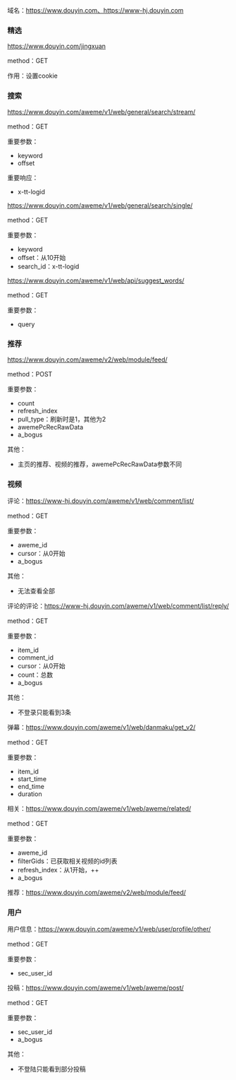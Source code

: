 
域名：https://www.douyin.com、https://www-hj.douyin.com



### 精选

https://www.douyin.com/jingxuan

method：GET

作用：设置cookie



### 搜索

https://www.douyin.com/aweme/v1/web/general/search/stream/

method：GET

重要参数：

-   keyword
-   offset

重要响应：

-   x-tt-logid



https://www.douyin.com/aweme/v1/web/general/search/single/

method：GET

重要参数：

-   keyword
-   offset：从10开始
-   search_id：x-tt-logid



https://www.douyin.com/aweme/v1/web/api/suggest_words/

method：GET

重要参数：

-   query



### 推荐

https://www.douyin.com/aweme/v2/web/module/feed/

method：POST

重要参数：

- count
- refresh_index
- pull_type：刷新时是1，其他为2
- awemePcRecRawData
- a_bogus

其他：

-   主页的推荐、视频的推荐，awemePcRecRawData参数不同



### 视频

评论：https://www-hj.douyin.com/aweme/v1/web/comment/list/

method：GET

重要参数：

-   aweme_id
-   cursor：从0开始
-   a_bogus

其他：

-   无法查看全部



评论的评论：https://www-hj.douyin.com/aweme/v1/web/comment/list/reply/

method：GET

重要参数：

-   item_id
-   comment_id
-   cursor：从0开始
-   count：总数
-   a_bogus

其他：

-   不登录只能看到3条



弹幕：https://www.douyin.com/aweme/v1/web/danmaku/get_v2/

method：GET

重要参数：

-   item_id
-   start_time
-   end_time
-   duration



相关：https://www.douyin.com/aweme/v1/web/aweme/related/

method：GET

重要参数：

-   aweme_id
-   filterGids：已获取相关视频的id列表
-   refresh_index：从1开始，++
-   a_bogus



推荐：https://www.douyin.com/aweme/v2/web/module/feed/



### 用户

用户信息：https://www.douyin.com/aweme/v1/web/user/profile/other/

method：GET

重要参数：

-   sec_user_id



投稿：https://www.douyin.com/aweme/v1/web/aweme/post/

method：GET

重要参数：

-   sec_user_id
-   a_bogus

其他：

-   不登陆只能看到部分投稿





